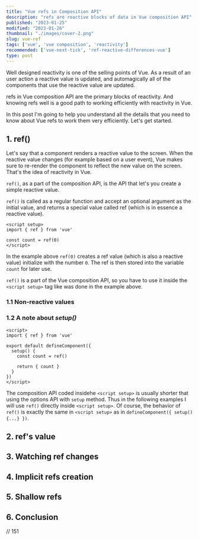 ```yaml
---
title: "Vue refs in Composition API"
description: "refs are reactive blocks of data in Vue composition API"  
published: "2023-01-25"
modified: "2023-01-26"
thumbnail: "./images/cover-2.png"
slug: vue-ref
tags: ['vue', 'vue composition', 'reactivity']
recommended: ['vue-next-tick', 'ref-reactive-differences-vue']
type: post
---
```


Well designed reactivity is one of the selling points of Vue. As a result of an user action a reactive value is updated, and automagically all of the components that use the reactive value are updated.  

refs in Vue composition API are the primary blocks of reactivity. And knowing refs well is a good path to working efficiently with reactivity in Vue.  

In this post I'm going to help you understand all the details that you need to know about Vue refs to work them very efficiently. Let's get started.  

## 1. ref()

Let's say that a component renders a reactive value to the screen. When the reactive value changes (for example based on a user event), Vue makes sure to re-render the component to reflect the new value on the screen.  That's the idea of reactivity in Vue.  

`ref()`, as a part of the composition API, is the API that let's you create a simple reactive value. 

`ref()` is called as a regular function and accept an optional argument as the initial value, and returns a special value called ref (which is in essence a reactive value).  

```vue
<script setup>
import { ref } from 'vue'

const count = ref(0)
</script>
```

In the example above `ref(0)` creates a ref value (which is also a reactive value) initialize with the number `0`. The ref is then stored into the variable `count` for later use.  

`ref()` is a part of the Vue composition API, so you have to use it inside the `<script setup>` tag like was done in the example above.  



### 1.1 Non-reactive values

### 1.2 A note about *setup()*

```vue
<script>
import { ref } from 'vue'

export default defineComponent({
  setup() {
    const count = ref()

    return { count }
  }
})
</script>
```

The composition API coded insidehe `<script setup>` is usually shorter that using the options API with `setup` method. Thus in the following examples I will use `ref()` directly inside `<script setup>`. Of course, the behavior of `ref()` is exactly the same in `<script setup>` as in `defineComponent({ setup() {...} })`.  

## 2. ref's value

## 3. Watching ref changes

## 4. Implicit refs creation

## 5. Shallow refs

## 6. Conclusion

// 151